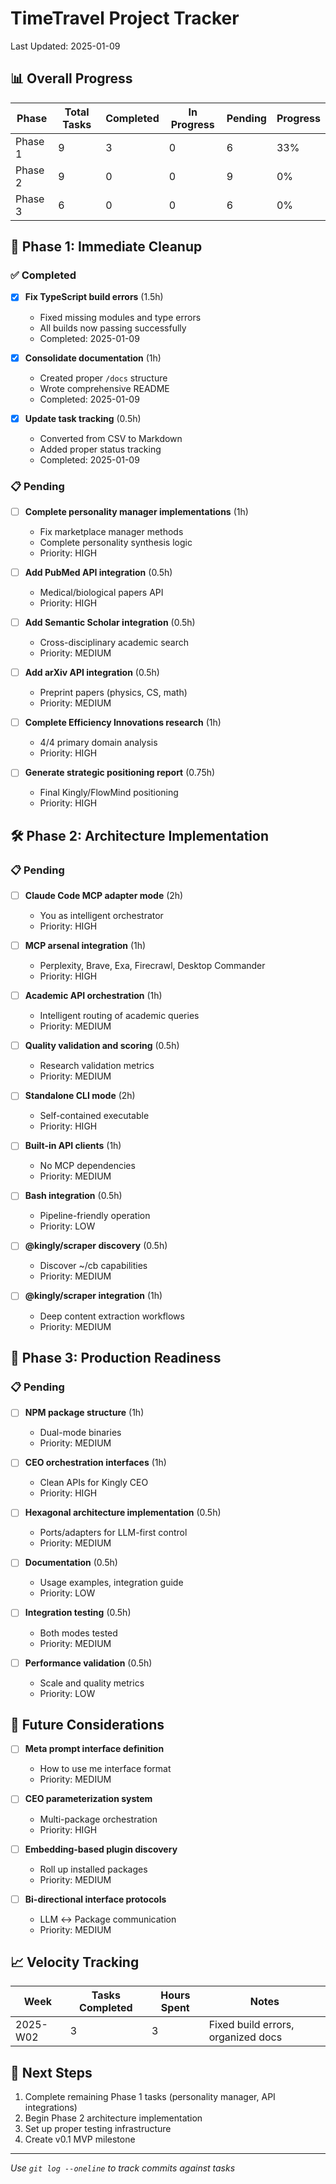 # TimeTravel Project Tracker

Last Updated: 2025-01-09

## 📊 Overall Progress

| Phase   | Total Tasks | Completed | In Progress | Pending | Progress |
| ------- | ----------- | --------- | ----------- | ------- | -------- |
| Phase 1 | 9           | 3         | 0           | 6       | 33%      |
| Phase 2 | 9           | 0         | 0           | 9       | 0%       |
| Phase 3 | 6           | 0         | 0           | 6       | 0%       |

## 🚀 Phase 1: Immediate Cleanup

### ✅ Completed

- [x] **Fix TypeScript build errors** (1.5h)

  - Fixed missing modules and type errors
  - All builds now passing successfully
  - Completed: 2025-01-09

- [x] **Consolidate documentation** (1h)

  - Created proper `/docs` structure
  - Wrote comprehensive README
  - Completed: 2025-01-09

- [x] **Update task tracking** (0.5h)
  - Converted from CSV to Markdown
  - Added proper status tracking
  - Completed: 2025-01-09

### 📋 Pending

- [ ] **Complete personality manager implementations** (1h)

  - Fix marketplace manager methods
  - Complete personality synthesis logic
  - Priority: HIGH

- [ ] **Add PubMed API integration** (0.5h)

  - Medical/biological papers API
  - Priority: HIGH

- [ ] **Add Semantic Scholar integration** (0.5h)

  - Cross-disciplinary academic search
  - Priority: MEDIUM

- [ ] **Add arXiv API integration** (0.5h)

  - Preprint papers (physics, CS, math)
  - Priority: MEDIUM

- [ ] **Complete Efficiency Innovations research** (1h)

  - 4/4 primary domain analysis
  - Priority: HIGH

- [ ] **Generate strategic positioning report** (0.75h)
  - Final Kingly/FlowMind positioning
  - Priority: HIGH

## 🛠️ Phase 2: Architecture Implementation

### 📋 Pending

- [ ] **Claude Code MCP adapter mode** (2h)

  - You as intelligent orchestrator
  - Priority: HIGH

- [ ] **MCP arsenal integration** (1h)

  - Perplexity, Brave, Exa, Firecrawl, Desktop Commander
  - Priority: HIGH

- [ ] **Academic API orchestration** (1h)

  - Intelligent routing of academic queries
  - Priority: MEDIUM

- [ ] **Quality validation and scoring** (0.5h)

  - Research validation metrics
  - Priority: MEDIUM

- [ ] **Standalone CLI mode** (2h)

  - Self-contained executable
  - Priority: HIGH

- [ ] **Built-in API clients** (1h)

  - No MCP dependencies
  - Priority: MEDIUM

- [ ] **Bash integration** (0.5h)

  - Pipeline-friendly operation
  - Priority: LOW

- [ ] **@kingly/scraper discovery** (0.5h)

  - Discover ~/cb capabilities
  - Priority: MEDIUM

- [ ] **@kingly/scraper integration** (1h)
  - Deep content extraction workflows
  - Priority: MEDIUM

## 🏁 Phase 3: Production Readiness

### 📋 Pending

- [ ] **NPM package structure** (1h)

  - Dual-mode binaries
  - Priority: MEDIUM

- [ ] **CEO orchestration interfaces** (1h)

  - Clean APIs for Kingly CEO
  - Priority: HIGH

- [ ] **Hexagonal architecture implementation** (0.5h)

  - Ports/adapters for LLM-first control
  - Priority: MEDIUM

- [ ] **Documentation** (0.5h)

  - Usage examples, integration guide
  - Priority: LOW

- [ ] **Integration testing** (0.5h)

  - Both modes tested
  - Priority: MEDIUM

- [ ] **Performance validation** (0.5h)
  - Scale and quality metrics
  - Priority: LOW

## 💭 Future Considerations

- [ ] **Meta prompt interface definition**

  - How to use me interface format
  - Priority: MEDIUM

- [ ] **CEO parameterization system**

  - Multi-package orchestration
  - Priority: HIGH

- [ ] **Embedding-based plugin discovery**

  - Roll up installed packages
  - Priority: MEDIUM

- [ ] **Bi-directional interface protocols**
  - LLM ↔ Package communication
  - Priority: MEDIUM

## 📈 Velocity Tracking

| Week     | Tasks Completed | Hours Spent | Notes                              |
| -------- | --------------- | ----------- | ---------------------------------- |
| 2025-W02 | 3               | 3           | Fixed build errors, organized docs |

## 🎯 Next Steps

1. Complete remaining Phase 1 tasks (personality manager, API integrations)
2. Begin Phase 2 architecture implementation
3. Set up proper testing infrastructure
4. Create v0.1 MVP milestone

---

_Use `git log --oneline` to track commits against tasks_
